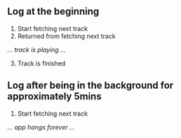 ## Log at the beginning
1) Start fetching next track
2) Returned from fetching next track

_... track is playing ..._

3) Track is finished

## Log after being in the background for approximately 5mins
1) Start fetching next track

_... app hangs forever ..._
